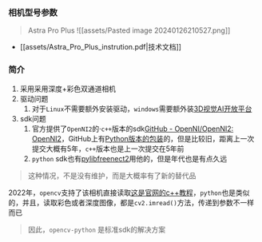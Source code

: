 ### 相机型号参数
> Astra Pro Plus
![[assets/Pasted image 20240126210527.png]]
- [[assets/Astra_Pro_Plus_instrution.pdf|技术文档]]
### 简介
1. 采用采用深度+彩色双通道相机
2. 驱动问题
	1. 对于`Linux`不需要额外安装驱动，`windows`需要额外装[3D视觉AI开放平台](https://vcp.developer.orbbec.com.cn/documentation?doc=doc-78)
3. sdk问题
	1. 官方提供了`OpenNI2`的·`c++`版本的sdk[GitHub - OpenNI/OpenNI2: OpenNI2](https://github.com/OpenNI/OpenNI2)，GitHub上有[Python版本的包装](https://github.com/severin-lemaignan/openni-python)的，但是比较旧，距离上一次提交大概有5年，`c++`版本也是上一次提交在5年前
	2. `python` sdk也有[pylibfreenect2](https://github.com/r9y9/pylibfreenect2)用他的，但是年代也是有点久远
> 这种情况，不是没有维护，而是大概率有了新的替代品

2022年，`opencv`支持了该相机直接读取[这是官网的c++教程](https://docs.opencv.org/4.x/d4/d65/tutorial_orbbec_astra.html)，`python`也是类似的，并且，读取彩色或者深度图像，都是`cv2.imread()`方法，传递到参数不一样而已
> 因此，`opencv-python` 是标准sdk的解决方案

